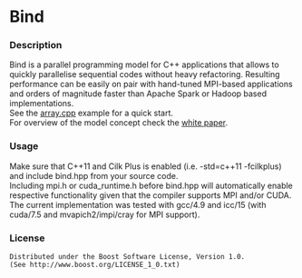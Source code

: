 Bind
=======

### Description
Bind is a parallel programming model for C++ applications that allows to quickly parallelise sequential codes without heavy refactoring. Resulting performance can be easily on pair with hand-tuned MPI-based applications and orders of magnitude faster than Apache Spark or Hadoop based implementations.  
See the [array.cpp](examples/array.cpp) example for a quick start.  
For overview of the model concept check the [white paper](http://arxiv.org/abs/1606.04830).

### Usage
Make sure that C++11 and Cilk Plus is enabled (i.e. -std=c++11 -fcilkplus) and include bind.hpp from your source code.  
Including mpi.h or cuda_runtime.h before bind.hpp will automatically enable respective functionality given that the compiler supports MPI and/or CUDA.  
The current implementation was tested with gcc/4.9 and icc/15 (with cuda/7.5 and mvapich2/impi/cray for MPI support).

### License
    Distributed under the Boost Software License, Version 1.0.  
    (See http://www.boost.org/LICENSE_1_0.txt)
